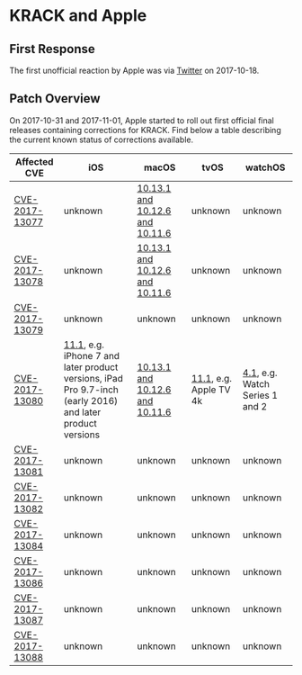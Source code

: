 # KRACK and Apple

## First Response
The first unofficial reaction by Apple was via [Twitter](https://twitter.com/reneritchie/status/919988216501030914) on 2017-10-18.

## Patch Overview
On 2017-10-31 and 2017-11-01, Apple started to roll out first official final releases containing corrections for KRACK. Find below a table describing the current known status of corrections available.

| Affected CVE                                                      | iOS     | macOS   | tvOS    | watchOS |
|-------------------------------------------------------------------|---------|---------|---------|---------|
| [CVE-2017-13077](https://nvd.nist.gov/vuln/detail/CVE-2017-13077) | unknown | [10.13.1 and 10.12.6 and 10.11.6](https://support.apple.com/en-us/HT208221) | unknown | unknown |
| [CVE-2017-13078](https://nvd.nist.gov/vuln/detail/CVE-2017-13078) | unknown | [10.13.1 and 10.12.6 and 10.11.6](https://support.apple.com/en-us/HT208221) | unknown | unknown |
| [CVE-2017-13079](https://nvd.nist.gov/vuln/detail/CVE-2017-13079) | unknown | unknown | unknown | unknown |
| [CVE-2017-13080](https://nvd.nist.gov/vuln/detail/CVE-2017-13080) | [11.1](https://support.apple.com/de-de/HT208222), e.g. iPhone 7 and later product versions, iPad Pro 9.7-inch (early 2016) and later product versions | [10.13.1 and 10.12.6 and 10.11.6](https://support.apple.com/en-us/HT208221) | [11.1](https://support.apple.com/de-de/HT208219), e.g. Apple TV 4k | [4.1](https://support.apple.com/de-de/HT208220), e.g. Watch Series 1 and 2 |
| [CVE-2017-13081](https://nvd.nist.gov/vuln/detail/CVE-2017-13081) | unknown | unknown | unknown | unknown |
| [CVE-2017-13082](https://nvd.nist.gov/vuln/detail/CVE-2017-13082) | unknown | unknown | unknown | unknown |
| [CVE-2017-13084](https://nvd.nist.gov/vuln/detail/CVE-2017-13084) | unknown | unknown | unknown | unknown |
| [CVE-2017-13086](https://nvd.nist.gov/vuln/detail/CVE-2017-13086) | unknown | unknown | unknown | unknown |
| [CVE-2017-13087](https://nvd.nist.gov/vuln/detail/CVE-2017-13087) | unknown | unknown | unknown | unknown |
| [CVE-2017-13088](https://nvd.nist.gov/vuln/detail/CVE-2017-13088) | unknown | unknown | unknown | unknown |


